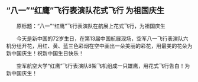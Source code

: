 ## “八一”“红鹰”飞行表演队花式飞行 为祖国庆生
　　原标题：“八一”“红鹰”飞行表演队在航展上花式飞行，为祖国庆生

　　今天是新中国的72岁生日，在第13届中国航展现场，空军八一飞行表演队六机分组开花，用红、黄、蓝三色彩烟在空中画出一朵美丽的彩花，用最美的花朵为新中国庆生！祝新中国生日快乐！

　　空军航空大学“红鹰”飞行表演队8架飞机组成一只雄鹰，用花式飞行告白！为新中国庆生！

